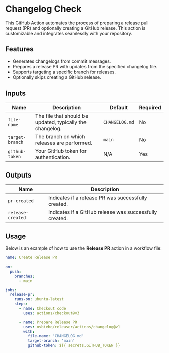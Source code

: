 # Changelog Check

This GitHub Action automates the process of preparing a release pull request (PR) and optionally creating a GitHub
release. This action is customizable and integrates seamlessly with your repository.

## Features

- Generates changelogs from commit messages.
- Prepares a release PR with updates from the specified changelog file.
- Supports targeting a specific branch for releases.
- Optionally skips creating a GitHub release.

## Inputs

| Name                  | Description                                               | Default        | Required |
|-----------------------|-----------------------------------------------------------|----------------|----------|
| `file-name`           | The file that should be updated, typically the changelog. | `CHANGELOG.md` | No       |
| `target-branch`       | The branch on which releases are performed.               | `main`         | No       |
| `github-token`        | Your GitHub token for authentication.                     | N/A            | Yes      |

## Outputs

| Name              | Description                                             |
|-------------------|---------------------------------------------------------|
| `pr-created`      | Indicates if a release PR was successfully created.     |
| `release-created` | Indicates if a GitHub release was successfully created. |

## Usage

Below is an example of how to use the **Release PR** action in a workflow file:

```yaml
name: Create Release PR

on:
  push:
    branches:
      - main

jobs:
  release-pr:
    runs-on: ubuntu-latest
    steps:
      - name: Checkout code
        uses: actions/checkout@v3

      - name: Prepare Release PR
        uses: ovbiebo/releaser/actions/changelog@v1
        with:
          file-name: 'CHANGELOG.md'
          target-branch: 'main'
          github-token: ${{ secrets.GITHUB_TOKEN }}
